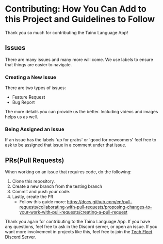# Contributing: How You Can Add to this Project and Guidelines to Follow

Thank you so much for contributing the Taino Language App! 

## Issues
There are many issues and many more will come. We use labels to ensure that things are easier to navigate.

### Creating a New Issue
There are two types of issues:
- Feature Request
- Bug Report

The more details you can provide us the better. Including videos and images helps us as well.

### Being Assigned an Issue
If an issue has the labels 'up for grabs' or 'good for newcomers' feel free to ask to be assigned that issue in a comment under that issue.

## PRs(Pull Requests)
When working on an issue that requires code, do the following:
1. Clone this repository. 
2. Create a new branch from the testing branch
3. Commit and push your code.
4. Lastly, create the PR
   - Follow this guide more: https://docs.github.com/en/pull-requests/collaborating-with-pull-requests/proposing-changes-to-your-work-with-pull-requests/creating-a-pull-request

Thank you again for contributing to the Taino Language App. If you have any questions, feel free to ask in the Discord server, or open an issue.
If you want more involvement in projects like this, feel free to join the [Tech Fleet Discord Server](https://techfleet.org/join).